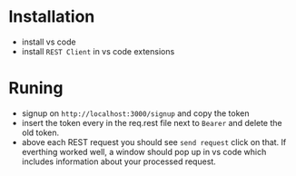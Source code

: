 # Installation
* install vs code
* install ```REST Client``` in vs code extensions 

# Runing
* signup on ```http://localhost:3000/signup``` and copy the token
* insert the token every in the req.rest file next to ``` Bearer ``` and delete the old token.
* above each REST request you should see ```send request``` click on that. If everthing worked well, a window should pop up in vs code which includes information about your processed request.